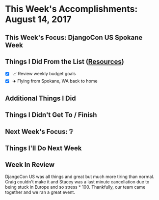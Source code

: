 # This Week's Accomplishments: August 14, 2017

## This Week's Focus: DjangoCon US Spokane Week

## Things I Did From the List ([Resources](resources.md))

- [x] :chart_with_upwards_trend: Review weekly budget goals
- [x] :airplane: Flying from Spokane, WA back to home

## Additional Things I Did

## Things I Didn't Get To / Finish

## Next Week's Focus: :grey_question:

## Things I'll Do Next Week

## Week In Review

DjangoCon US was all things and great but much more tiring than normal. Craig couldn't make it and Stacey was a last minute cancellation due to being stuck in Europe and so stress * 100. Thankfully, our team came together and we ran a great event. 
